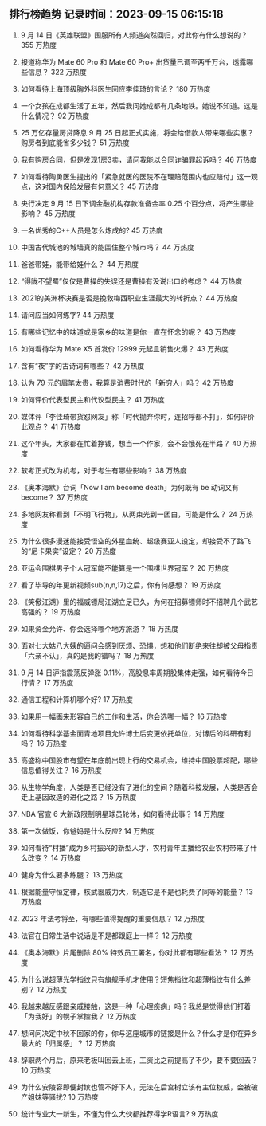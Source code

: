 
## 排行榜趋势 记录时间：2023-09-15 06:15:18
  
  1. 9 月 14 日《英雄联盟》国服所有人频道突然回归，对此你有什么想说的？ 355 万热度
    
  2. 报道称华为 Mate 60 Pro 和 Mate 60 Pro+ 出货量已调至两千万台，透露哪些信息？ 322 万热度
    
  3. 如何看待上海顶级胸外科医生回应李佳琦的言论？ 180 万热度
    
  4. 一个女孩在成都生活了五年，然后我问她成都有几条地铁。她说不知道。这是什么情况？ 92 万热度
    
  5. 25 万亿存量房贷降息 9 月 25 日起正式实施，将会给借款人带来哪些实惠？购房者到底能省多少钱？ 51 万热度
    
  6. 我有购房合同，但是发现1房3卖，请问我能以合同诈骗罪起诉吗？ 46 万热度
    
  7. 如何看待陶勇医生提出的「紧急就医的医院不在理赔范围内也应赔付」这一观点，这对国内保险发展有何意义？ 45 万热度
    
  8. 央行决定 9 月 15 日下调金融机构存款准备金率 0.25 个百分点，将产生哪些影响？ 45 万热度
    
  9. 一名优秀的C++人员是怎么炼成的? 45 万热度
    
  10. 中国古代城池的城墙真的能围住整个城市吗？ 44 万热度
    
  11. 爸爸带娃，能带给娃什么？ 44 万热度
    
  12. “得陇不望蜀”仅仅是曹操的失误还是曹操有没说出口的考虑？ 44 万热度
    
  13. 2021的美洲杯决赛是否是挽救梅西职业生涯最大的转折点？ 44 万热度
    
  14. 请问应当如何练字? 44 万热度
    
  15. 有哪些记忆中的味道或是家乡的味道是你一直在怀念的呢？ 43 万热度
    
  16. 如何看待华为 Mate X5 首发价 12999 元起且销售火爆？ 43 万热度
    
  17. 含有“夜”字的古诗词有哪些？ 42 万热度
    
  18. 认为 79 元的眉笔太贵，我算是消费时代的「新穷人」吗？ 42 万热度
    
  19. 如何评价代表型民主和代议型民主？ 41 万热度
    
  20. 媒体评「李佳琦带货怼网友」称「时代抛弃你时，连招呼都不打」，如何评价此观点？ 41 万热度
    
  21. 这个年头，大家都在忙着挣钱，想当一个作家，会不会饿死在半路？ 40 万热度
    
  22. 软考正式改为机考，对于考生有哪些影响？ 38 万热度
    
  23. 《奥本海默》台词「Now I am become death」为何既有 be 动词又有 become？ 37 万热度
    
  24. 多地网友称看到「不明飞行物」，从两束光到一团白，可能是什么？ 24 万热度
    
  25. 为什么很多漫迷能接受悟空的外星血统、超级赛亚人设定，却接受不了路飞的“尼卡果实”设定？ 20 万热度
    
  26. 亚运会围棋男子个人冠军能不能算是一个围棋世界冠军？ 20 万热度
    
  27. 看了毕导的年更新视频sub(n,n,17)之后，你有何感想？ 19 万热度
    
  28. 《笑傲江湖》里的福威镖局江湖立足已久，为何在招募镖师时不招聘几个武艺高强的？ 19 万热度
    
  29. 如果资金允许、你会选择哪个地方旅游？ 18 万热度
    
  30. 面对七大姑八大姨的逼问会感到厌烦、恐惧，想和他们断绝来往却被父母指责「六亲不认」，真的是我的错吗？ 18 万热度
    
  31. 9 月 14 日沪指震荡反弹涨 0.11%，高股息率周期股集体走强，如何看待今日行情？ 17 万热度
    
  32. 通信工程和计算机哪个好? 17 万热度
    
  33. 如果用一幅画来形容自己的工作和生活，你会选哪一幅？ 16 万热度
    
  34. 如何看待科学基金面青地项目允许博士后变更依托单位，对博后的科研有利吗？ 16 万热度
    
  35. 高盛称中国股市有望在年底前出现上行的交易机会，维持中国股票超配，哪些信息值得关注？ 16 万热度
    
  36. 从生物学角度，人类是否已经没有了进化的空间？随着科技发展，人类是否会走上基因改造的进化之路？ 15 万热度
    
  37. NBA 官宣 6 大新政限制明星球员轮休，如何看待此事？ 14 万热度
    
  38. 第一次做饭，你爸妈是什么反应? 14 万热度
    
  39. 如何看待“村播”成为乡村振兴的新型人才，农村青年主播给农业农村带来了什么改变？ 14 万热度
    
  40. 健身为什么要多练腿？ 13 万热度
    
  41. 根据能量守恒定律，核武器威力大，制造它是不是也耗费了同等的能量？ 13 万热度
    
  42. 2023 年法考将至，有哪些值得提醒的重要信息？ 12 万热度
    
  43. 法官在日常生活中说话是不是都跟庭上一样？ 12 万热度
    
  44. 《奥本海默》片尾删除 80% 特效员工署名，你对此都有哪些看法？ 12 万热度
    
  45. 为什么说超薄光学指纹只有旗舰手机才使用？短焦指纹和超薄指纹有什么差别？ 12 万热度
    
  46. 我越来越反感跟亲戚接触，这是一种「心理疾病」吗？我总是觉得他们打着「为我好」的幌子掌控我？ 12 万热度
    
  47. 想问问决定中秋不回家的你，你与这座城市的链接是什么？什么才是你在异乡最大的「归属感」？ 12 万热度
    
  48. 辞职两个月后，原来老板叫回去上班，工资比之前提高了不少，要不要回去？ 10 万热度
    
  49. 为什么安陵容即便封嫔也管不好下人，无法在后宫树立该有主位权威，会被破产姐妹等骚扰? 10 万热度
    
  50. 统计专业大一新生，不懂为什么大伙都推荐得学R语言? 9 万热度
    